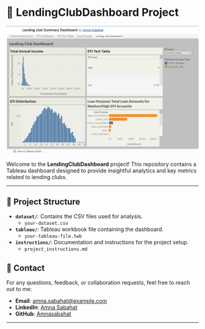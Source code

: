 # 🌟 LendingClubDashboard Project

<img src="lendingclubdashboard.png" alt="Dashboard Overview" width="800">

Welcome to the **LendingClubDashboard** project! This repository contains a Tableau dashboard designed to provide insightful analytics and key metrics related to lending clubs.

---

## 📂 **Project Structure**

- **`dataset/`**: Contains the CSV files used for analysis.
  - `your-dataset.csv`
- **`tableau/`**: Tableau workbook file containing the dashboard.
  - `your-tableau-file.twb`
- **`instructions/`**: Documentation and instructions for the project setup.
  - `project_instructions.md`

## 📧 **Contact**

For any questions, feedback, or collaboration requests, feel free to reach out to me:

- **Email**: [amna.sabahat@example.com](mailto:amnasabahat414@gmail.com)
- **LinkedIn**: [Amna Sabahat](https://www.linkedin.com/in/amna-sabahat-6b3713253/)
- **GitHub**: [Amnasabahat](https://github.com/Amnasabahat)

---

